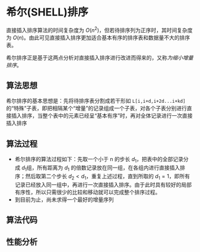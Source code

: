 # 希尔(SHELL)排序

直接插入排序算法的时间复杂度为 $O(n^2)$，但若待排序列为正序时，其时间复杂度为 $O(n)$。由此可见直接插入排序更加适合基本有序的排序表和数据量不大的排序表。

希尔排序正是基于这两点分析对直接插入排序进行改进而得来的，又称*为缩小增量排序*。

## 算法思想

希尔排序的基本思想是：先将待排序表分割成若干形如 `L[i,i+d,i+2d...i+kd]` 的“特殊”子表，即把相隔某个“增量”的记录组成一个子表，对各个子表分别进行直接插入排序，当整个表中的元素已经呈“基本有序”时，再对全体记录进行一次直接插入排序

## 算法过程

- 希尔排序的算法过程如下：先取一个小于 n 的步长 $d_1$，把表中的全部记录分成 $d_1$组，所有距离为 $d_1$ 的倍数记录放在同一组，在各组内进行直接插入排序；然后取第二个步长 $d_2 < d_1$，重复上述过程，直到所取的 $d_1 = 1$，即所有记录已经放入同一组中，再进行一次直接插入排序。由于此时具有较好的局部有序性，所以只需很少的比较和移动就可以完成整个排序过程。
- 到目前为止，尚未求得一个最好的增量序列

## 算法代码

## 性能分析
